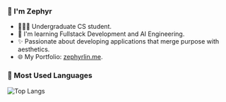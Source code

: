 ### 👋 I'm Zephyr

- 🧑🏻‍💻 Undergraduate CS student.
- 🌱 I'm learning Fullstack Development and AI Engineering.
- ✨ Passionate about developing applications that merge purpose with aesthetics.
- 🌐 My Portfolio: [zephyrlin.me](https://zephyrlin.me).

### 🌟 Most Used Languages
![Top Langs](https://github-readme-stats.vercel.app/api/top-langs/?username=eurooooo&layout=compact)
